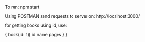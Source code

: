 To run: 
npm start

Using POSTMAN send requests to server on: http://localhost:3000/

for getting books using id, use:

{
  book(id: 1){
    id
    name
    pages
  }
}


  
